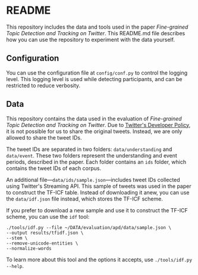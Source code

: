 # README

This repository includes the data and tools used in the paper _Fine-grained Topic Detection and Tracking on Twitter_.
This README.md file describes how you can use the repository to experiment with the data yourself.

## Configuration

You can use the configuration file at `config/conf.py` to control the logging level.
This logging level is used while detecting participants, and can be restricted to reduce verbosity.

## Data

This repository contains the data used in the evaluation of _Fine-grained Topic Detection and Tracking on Twitter_.
Due to [Twitter's Developer Policy](https://developer.twitter.com/en/developer-terms/policy), it is not possible for us to share the original tweets.
Instead, we are only allowed to share the tweet IDs.

The tweet IDs are separated in two folders: `data/understanding` and `data/event`.
These two folders represent the understanding and event periods, described in the paper.
Each folder contains an `ids` folder, which contains the tweet IDs of each corpus.

An additional file—`data/ids/sample.json`—includes tweet IDs collected using Twitter's Streaming API.
This sample of tweets was used in the paper to construct the TF-ICF table.
Instead of downloading it anew, you can use the `data/idf.json` file instead¸ which stores the TF-ICF scheme.

If you prefer to download a new sample and use it to construct the TF-ICF scheme, you can use the `idf` tool:

    ./tools/idf.py --file ~/DATA/evaluation/apd/data/sample.json \
    --output results/tfidf.json \
    --stem \
    --remove-unicode-entities \
    --normalize-words

To learn more about this tool and the options it accepts, use `./tools/idf.py --help`.
